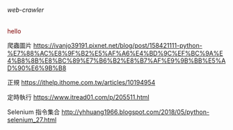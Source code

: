 <h6> web-crawler </h6>
<font color=#800000>hello</font>

爬蟲圖片
https://ivanjo39191.pixnet.net/blog/post/158421111-python-%E7%88%AC%E8%9F%B2%E5%AF%A6%E4%BD%9C%EF%BC%9A%E4%B8%8B%E8%BC%89%E7%B6%B2%E8%B7%AF%E9%9B%BB%E5%AD%90%E6%9B%B8

正規
https://ithelp.ithome.com.tw/articles/10194954

定時執行
https://www.itread01.com/p/205511.html

Selenium 指令集合
http://yhhuang1966.blogspot.com/2018/05/python-selenium_27.html
